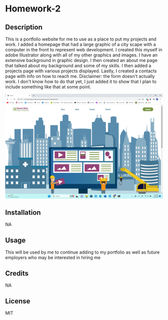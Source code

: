 # Homework-2

## Description
This is a portfolio website for me to use as a place to put my projects and work. I added a homepage that had a large graphic of a city scape with a computer in the front to represent web development. I created this myself in adobe Illustrator along with all of my other graphics and images. I have an extensive background in graphic design. I then created an about me page that talked about my background and some of my skills. I then added a projects page with various projects displayed. Lastly, I created a contacts page with info on how to reach me. Disclaimer: the form doesn't actually work. I don't know how to do that yet, I just added it to show that I plan to include something like that at some point.

[1]: https://dawsonbolen.github.io/Homework-2/

![My Image](assets/images/home-pageimage.png)

## Installation
NA

## Usage
This will be used by me to continue adding to my portfolio as well as future employers who may be interested in hiring me

## Credits
NA

## License 
MIT
